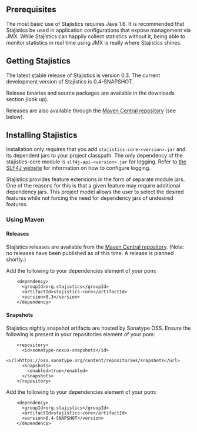 ## Prerequisites ##

The most basic use of Stajistics requires Java 1.6. It is recommended that Stajistics be used in application configurations that expose management via JMX. While Stajistics can happily collect statistics without it, being able to monitor statistics in real time using JMX is really where Stajistics shines.

## Getting Stajistics ##

The latest stable release of Stajistics is version 0.3. The current development version of Stajistics is 0.4-SNAPSHOT.

Release binaries and source packages are available in the downloads section (look up).

Releases are also available through the [Maven Central repository](http://repo1.maven.org/maven2) (see below).

## Installing Stajistics ##

Installation only requires that you add `stajistics-core-<version>.jar` and its dependent jars to your project classpath. The only dependency of the stajistics-core module is `slf4j-api-<version>.jar` for logging. Refer to [the SLF4J website](http://www.slf4j.org) for information on how to configure logging.

Stajistics provides feature extensions in the form of separate module jars. One of the reasons for this is that a given feature may require additional dependency jars. This project model allows the user to select the desired features while not forcing the need for dependency jars of undesired features.

### Using Maven ###

#### Releases ####

Stajistics releases are available from the [Maven Central repository](http://repo1.maven.org/maven2). (Note: no releases have been published as of this time. A release is planned shortly.)

Add the following to your dependencies element of your pom:

```
    <dependency>
      <groupId>org.stajistics</groupId>
      <artifactId>stajistics-core</artifactId>
      <version>0.3</version>
    </dependency>
```

#### Snapshots ####

Stajistics nightly snapshot artifacts are hosted by Sonatype OSS. Ensure the following is present in your repositories element of your pom:
```
    <repository>
      <id>sonatype-nexus-snapshots</id>
      <url>https://oss.sonatype.org/content/repositories/snapshots</url>
      <snapshots>
        <enabled>true</enabled>
      </snapshots>
    </repository>
```

Add the following to your dependencies element of your pom:
```
    <dependency>
      <groupId>org.stajistics</groupId>
      <artifactId>stajistics-core</artifactId>
      <version>0.4-SNAPSHOT</version>
    </dependency>
```